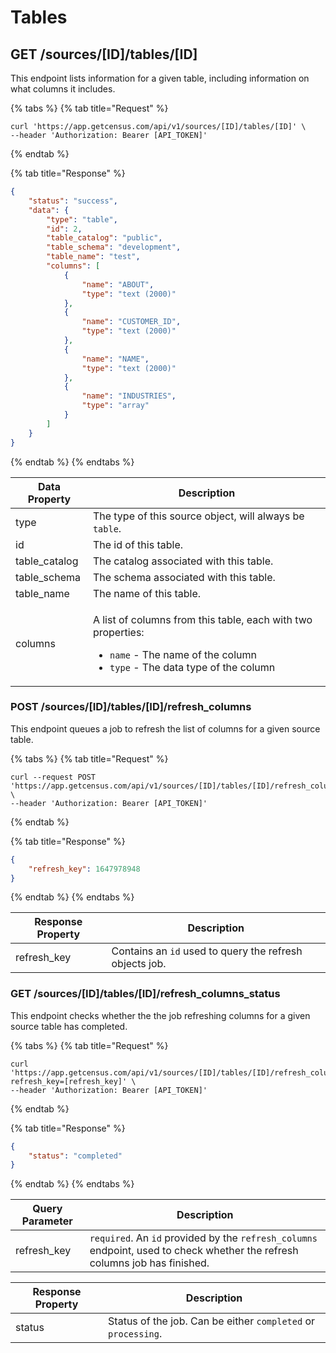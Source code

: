 # Tables

## GET /sources/\[ID]/tables/\[ID]

This endpoint lists information for a given table, including information on what columns it includes.

{% tabs %}
{% tab title="Request" %}
```
curl 'https://app.getcensus.com/api/v1/sources/[ID]/tables/[ID]' \
--header 'Authorization: Bearer [API_TOKEN]'
```
{% endtab %}

{% tab title="Response" %}
```json
{
    "status": "success",
    "data": {
        "type": "table",
        "id": 2,
        "table_catalog": "public",
        "table_schema": "development",
        "table_name": "test",
        "columns": [
            {
                "name": "ABOUT",
                "type": "text (2000)"
            },
            {
                "name": "CUSTOMER_ID",
                "type": "text (2000)"
            },
            {
                "name": "NAME",
                "type": "text (2000)"
            },
            {
                "name": "INDUSTRIES",
                "type": "array"
            }
        ]
    }
}
```
{% endtab %}
{% endtabs %}

| Data Property  | Description                                                                                                                                                                             |
| -------------- | --------------------------------------------------------------------------------------------------------------------------------------------------------------------------------------- |
| type           | The type of this source object, will always be `table`.                                                                                                                                 |
| id             | The id of this table.                                                                                                                                                                   |
| table\_catalog | The catalog associated with this table.                                                                                                                                                 |
| table\_schema  | The schema associated with this table.                                                                                                                                                  |
| table\_name    | The name of this table.                                                                                                                                                                 |
| columns        | <p>A list of columns from this table, each with two properties:</p><ul><li><code>name</code> - The name of the column</li><li><code>type</code> - The data type of the column</li></ul> |

### POST /sources/\[ID]/tables/\[ID]/refresh\_columns

This endpoint queues a job to refresh the list of columns for a given source table.

{% tabs %}
{% tab title="Request" %}
```
curl --request POST 'https://app.getcensus.com/api/v1/sources/[ID]/tables/[ID]/refresh_columns' \
--header 'Authorization: Bearer [API_TOKEN]'
```
{% endtab %}

{% tab title="Response" %}
```json
{
    "refresh_key": 1647978948
}
```
{% endtab %}
{% endtabs %}

| Response Property | Description                                             |
| ----------------- | ------------------------------------------------------- |
| refresh\_key      | Contains an `id` used to query the refresh objects job. |

### GET /sources/\[ID]/tables/\[ID]/refresh\_columns\_status

This endpoint checks whether the the job refreshing columns for a given source table has completed.

{% tabs %}
{% tab title="Request" %}
```
curl 'https://app.getcensus.com/api/v1/sources/[ID]/tables/[ID]/refresh_columns_status?refresh_key=[refresh_key]' \
--header 'Authorization: Bearer [API_TOKEN]'
```
{% endtab %}

{% tab title="Response" %}
```json
{
    "status": "completed"
}
```
{% endtab %}
{% endtabs %}

| Query Parameter | Description                                                                                                                 |
| --------------- | --------------------------------------------------------------------------------------------------------------------------- |
| refresh\_key    | `required`. An `id` provided by the `refresh_columns` endpoint, used to check whether the refresh columns job has finished. |

| Response Property | Description                                                   |
| ----------------- | ------------------------------------------------------------- |
| status            | Status of the job. Can be either `completed` or `processing`. |
